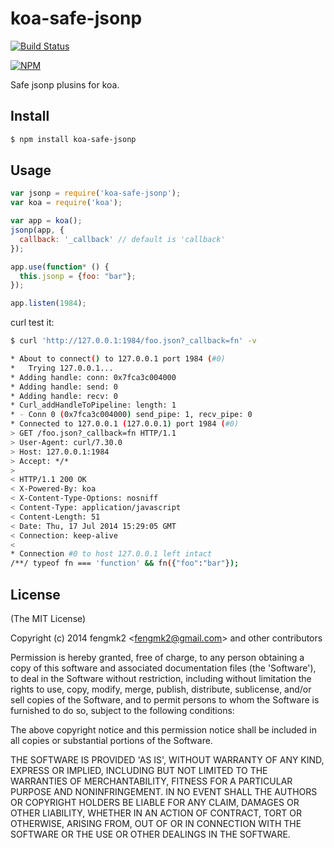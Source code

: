 koa-safe-jsonp
=======

[![Build Status](https://secure.travis-ci.org/koajs/koa-safe-jsonp.png)](http://travis-ci.org/koajs/koa-safe-jsonp)

[![NPM](https://nodei.co/npm/koa-safe-jsonp.png?downloads=true&stars=true)](https://nodei.co/npm/koa-safe-jsonp/)

Safe jsonp plusins for koa.

## Install

```bash
$ npm install koa-safe-jsonp
```

## Usage

```js
var jsonp = require('koa-safe-jsonp');
var koa = require('koa');

var app = koa();
jsonp(app, {
  callback: '_callback' // default is 'callback'
});

app.use(function* () {
  this.jsonp = {foo: "bar"};
});

app.listen(1984);
```

curl test it:

```bash
$ curl 'http://127.0.0.1:1984/foo.json?_callback=fn' -v

* About to connect() to 127.0.0.1 port 1984 (#0)
*   Trying 127.0.0.1...
* Adding handle: conn: 0x7fca3c004000
* Adding handle: send: 0
* Adding handle: recv: 0
* Curl_addHandleToPipeline: length: 1
* - Conn 0 (0x7fca3c004000) send_pipe: 1, recv_pipe: 0
* Connected to 127.0.0.1 (127.0.0.1) port 1984 (#0)
> GET /foo.json?_callback=fn HTTP/1.1
> User-Agent: curl/7.30.0
> Host: 127.0.0.1:1984
> Accept: */*
>
< HTTP/1.1 200 OK
< X-Powered-By: koa
< X-Content-Type-Options: nosniff
< Content-Type: application/javascript
< Content-Length: 51
< Date: Thu, 17 Jul 2014 15:29:05 GMT
< Connection: keep-alive
<
* Connection #0 to host 127.0.0.1 left intact
/**/ typeof fn === 'function' && fn({"foo":"bar"});
```

## License

(The MIT License)

Copyright (c) 2014 fengmk2 &lt;fengmk2@gmail.com&gt; and other contributors

Permission is hereby granted, free of charge, to any person obtaining
a copy of this software and associated documentation files (the
'Software'), to deal in the Software without restriction, including
without limitation the rights to use, copy, modify, merge, publish,
distribute, sublicense, and/or sell copies of the Software, and to
permit persons to whom the Software is furnished to do so, subject to
the following conditions:

The above copyright notice and this permission notice shall be
included in all copies or substantial portions of the Software.

THE SOFTWARE IS PROVIDED 'AS IS', WITHOUT WARRANTY OF ANY KIND,
EXPRESS OR IMPLIED, INCLUDING BUT NOT LIMITED TO THE WARRANTIES OF
MERCHANTABILITY, FITNESS FOR A PARTICULAR PURPOSE AND NONINFRINGEMENT.
IN NO EVENT SHALL THE AUTHORS OR COPYRIGHT HOLDERS BE LIABLE FOR ANY
CLAIM, DAMAGES OR OTHER LIABILITY, WHETHER IN AN ACTION OF CONTRACT,
TORT OR OTHERWISE, ARISING FROM, OUT OF OR IN CONNECTION WITH THE
SOFTWARE OR THE USE OR OTHER DEALINGS IN THE SOFTWARE.
